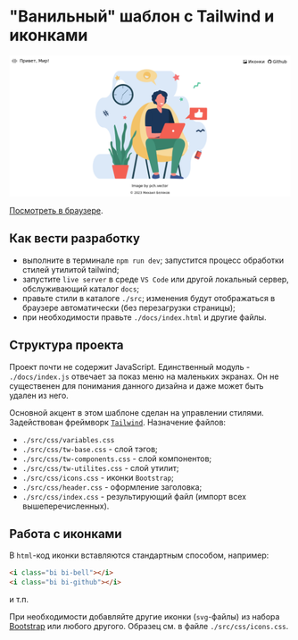 # "Ванильный" шаблон с Tailwind и иконками

![Скриншот](./screenshot.png)

[Посмотреть в браузере](https://yababay.github.io/web-templates/).

## Как вести разработку

* выполните в терминале `npm run dev`; запустится процесс обработки стилей утилитой tailwind;
* запустите `live server` в среде `VS Code` или другой локальный сервер, обслуживающий каталог `docs`;
* правьте стили в каталоге `./src`; изменения будут отображаться в браузере автоматически (без перезагрузки страницы);
* при необходимости правьте `./docs/index.html` и другие файлы.

## Структура проекта

Проект почти не содержит JavaScript. Единственный модуль - `./docs/index.js` отвечает за показ меню на маленьких экранах. 
Он не существенен для понимания данного дизайна и даже может быть удален из него.

Основной акцент в этом шаблоне сделан на управлении стилями. Задействован фреймворк
[`Tailwind`](https://tailwindcss.com). Назначение файлов:

* `./src/css/variables.css`
* `./src/css/tw-base.css` - слой тэгов;
* `./src/css/tw-components.css` - слой компонентов;
* `./src/css/tw-utilites.css` - слой утилит;
* `./src/css/icons.css` - иконки `Bootstrap`;
* `./src/css/header.css` - оформление заголовка;
* `./src/css/index.css` - результирующий файл (импорт всех вышеперечисленных).

## Работа с иконками

В `html`-код иконки вставляются стандартным способом, например:

```html
<i class="bi bi-bell"></i>
<i class="bi bi-github"></i>
```

и т.п.

При необходимости добавляйте другие иконки (`svg`-файлы) из набора [Bootstrap](https://icons.getbootstrap.com/) 
или любого другого. Образец см. в файле `./src/css/icons.css`.
